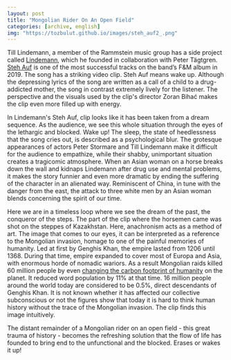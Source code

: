 ```yaml
---
layout: post
title: "Mongolian Rider On An Open Field"
categories: [archive, english]
img: "https://tozbulut.github.io/images/steh_auf2_.png"
---
```


Till Lindemann, a member of the Rammstein music group has a side project called [Lindemann](), which he founded in collaboration with Peter Tägtgren. [Steh Auf](https://www.youtube.com/watch?v=hiOjK992bPU) is one of the most successful tracks on the band’s F&M album in 2019. The song has a striking video clip. Steh Auf means wake up. Although the depressing lyrics of the song are written as a call of a child to a drug-addicted mother, the song in contrast extremely lively for the listener. The perspective and the visuals used by the clip's director Zoran Bihać makes the clip even more filled up with energy.

In Lindemann's Steh Auf, clip looks like it has been taken from a dream sequence. As the audience, we see this whole situation through the eyes of the lethargic and blocked. Wake up! The sleep, the state of heedlessness that the song cries out, is described as a psychological blur. The grotesque appearances of actors Peter Stormare and Till Lindemann make it difficult for the audience to empathize, while their shabby, unimportant situation creates a tragicomic atmosphere. When an Asian woman on a horse breaks down the wall and kidnaps Lindemann after drug use and mental problems, it makes the story funnier and even more dramatic by ending the suffering of the character in an alienated way. Reminiscent of China, in tune with the danger from the east, the attack to three white men by an Asian woman blends concerning the spirit of our time.

Here we are in a timeless loop where we see the dream of the past, the conqueror of the steps. The part of the clip where the horsemen came was shot on the steppes of Kazakhstan. Here, anachronism acts as a method of art. The image that comes to our eyes, it can be interpreted as a reference to the Mongolian invasion, homage to one of the painful memories of humanity. Led at first by Genghis Khan, the empire lasted from 1206 until 1368. During that time, empire expanded to cover most of Europa and Asia, with enormous horde of nomadic wariors. As a result Mongolian raids killed 60 million people by even [changing the carbon footprint of humanity](https://www.theguardian.com/theguardian/2011/jan/26/genghis-khan-eco-warrior) on the planet. It reduced word population by 11% at that time. 16 million people around the world today are considered to be 0.5%, direct descendants of Genghis Khan. It is not known whether it has affected our collective subconscious or not the figures show that today it is hard to think human history without the trace of the Mongolian invasion. The clip finds this image intuitively.

The distant remainder of a Mongolian rider on an open field - this great trauma of history - becomes the refreshing solution that the flow of life has founded to bring end to the unfunctional and the blocked. Erases or wakes it up!


